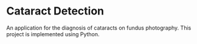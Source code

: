 # Cataract Detection
An application for the diagnosis of cataracts on fundus photography. 
This project is implemented using Python.
